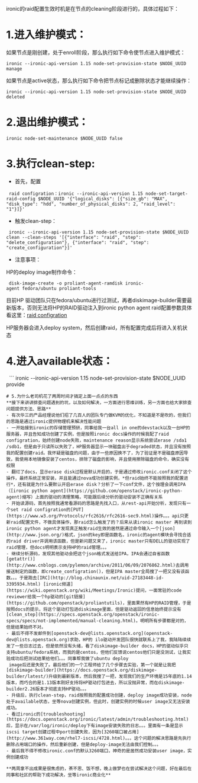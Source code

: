 ironic的raid配置生效时机是在节点的cleaning阶段进行的，具体过程如下：
# 1.进入维护模式：
如果节点是刚创建，处于enroll阶段，那么执行如下命令使节点进入维护模式：
```
ironic --ironic-api-version 1.15 node-set-provision-state $NODE_UUID manage 
```

如果节点是active状态，那么执行如下命令把节点标记成删除状态才能继续操作：
```
ironic --ironic-api-version 1.15 node-set-provision-state $NODE_UUID deleted
```


# 2.退出维护模式：
```
ironic node-set-maintenance $NODE_UUID false
```
# 3.执行clean-step:
- 首先，配置
```
 raid configration：ironic --ironic-api-version 1.15 node-set-target-raid-config $NODE_UUID '{"logical_disks": [{"size_gb": "MAX", "disk_type": "hdd", "number_of_physical_disks": 2, "raid_level": "1"}]}'
```
- 触发clean-step：
``` 
 ironic --ironic-api-version 1.15 node-set-provision-state $NODE_UUID clean --clean-steps '[{"interface": "raid", "step": "delete_configuration"}, {"interface": "raid", "step": "create_configuration"}]'
```
- 注意事项：

HP的deploy image制作命令：
```
 disk-image-create -o proliant-agent-ramdisk ironic-agent fedora/ubuntu proliant-tools 
```
目前HP 驱动团队只在fedora/ubuntu进行过测试，再者diskimage-builder需要最新版本，否则无法将HP的RAID驱动注入到ironic python agent
raid配置参数具体看这里：[raid configration](https://docs.openstack.org/ironic/latest/admin/raid.html)

HP服务器会进入deploy system，然后创建raid，所有配置完成后将进入关机状态

# 4.进入available状态：
  ``` 
 ironic --ironic-api-version 1.15 node-set-provision-state $NODE_UUID provide
```
# 5.为什么老司机花了两周时间才搞定上面一点点的东西
**接下来讲讲排查问题遇到的坑，以及如何解决，一方面进行思维训练，另一方面也给大家排查问题提供方法、思路**
- 有次华三的产品经理说他们招了几百人的团队专门做KVM的优化，不知道是不是吹的，但我们的思路是通过ironic提供物理机来解决性能问题
- 一开始接到ironic的存储管理预研，同事给我一台all in one的devstack以及一台HP的服务器，并且告知成功创建了实例，但是按照ironic docs操作的时候我配了raid configration，始终创建node失败，maintenance reason显示系统尝试erase /sda1 /sdb1，但是由于只读所以失败了，HP服务器显示一块磁盘出于degraded状态，并且没有按照我的配置创建raid。我怀疑是磁盘的问题，由于一些原因换不了，为了验证是不是磁盘原因导致，我使用本地镜像安装了centos，排除了磁盘的影响，并且使用擦除磁盘的命令，确实没有权限
- 翻烂了docs，显示erase disk过程是默认开启的，于是通过修改ironic.conf关闭了这个操作，最终系统正常安装，并且能通过nova成功创建实例，*但raid始终不能按照我的配置进行*，还有就是为什么要默认开启erase disk？分析了一下conf文件，这个按理会调用IPA（[ironic python agent](https://github.com/openstack/ironic-python-agent)缩写）上面的驱动的清理策略，可能跟后续分析的驱动安装不正确有关系
- 开始读源码，首先按照我通常看源码的思路是先找入口，从rest-api开始分析，发现只有一个set raid configration的[PUT](https://www.w3.org/Protocols/rfc2616/rfc2616-sec9.html)操作。。。api只更新raid配置文件，不做具体操作，那raid怎么触发了的？后来从读ironic master 再到读到ironic python agent才发现真正触发raid生效的居然是通过命令输入一个[json](http://www.json.org/)格式，json的key即是函数名，ironic的agent模块会寻找合适的raid driver并调用该函数，但是新问题又来了，ironic master只有DELL的驱动实现了raid管理，但docs明明表示支持HP的raid管理。。。 
- 继续分析源码，发现其他驱动会把这个json格式发送给IPA，IPA会通过自省函数[getattr()](http://www.cnblogs.com/pylemon/archive/2011/06/09/2076862.html)去调用接送制定的函数，即create_configration()，但是IPA master全局搜了一把又没有该函数。。。于是跑去[IRC](http://blog.chinaunix.net/uid-27183448-id-3395934.html) [ironic频道](https://wiki.openstack.org/wiki/Meetings/Ironic)提问，一面常驻的code reviewer给我一个hp驱动的[git链接](https://github.com/openstack/proliantutils)，里面果然有HP的RAID管理，于是按照docs的提示，将这个驱动打包进diskimage里面，但是驱动返回的信息始终提示没有[clean_step](https://specs.openstack.org/openstack/ironic-specs/specs/not-implemented/manual-cleaning.html)。明明所有步骤都是对的，但是结果始终不对。
- 最后不得不发邮件到[openstack-dev@lists.openstack.org](openstack-dev@lists.openstack.org)求助，HP的 ilo驱动开发团队很快就联系上了我，我陆陆续续发了一些日志过去，但是依然没有头绪，看了diskimage-builder docs，HP的驱动似乎只支持ubuntu/fedora系统，而我的是centos，但他们反馈说centos他们只是没测试，让我实验成功后把测试结果给他们。。。同事帮我做了ubuntu deploy
 image后还是失败了。最后他们的一个工程师给了几个步骤去实验，第一个就是让我把[diskimage-builder](https://docs.openstack.org/diskimage-builder/latest/)升级到最新版本，然后我搜了一把，发现我们的生产环境是15年底的1.14版本，而巧合的是1.13版本刚好支持将HP驱动打包进去，所以没抛异常，而在diskimage-builder2.26版本才彻底支持HP驱动。。。
- 升级后，执行clean-step，raid按照我的配置成功创建，deploy image成功安装，node处于available状态，坐等nova创建实例，但此时，创建实例的时候user image又无法安装成功。
- 看过ironic的[troubleshooting](https://docs.openstack.org/ironic/latest/admin/troubleshooting.html)后，显示在/var/log/ironic/deploy下有image安装失败的日志。。。里面有一条是显示iscsi target创建过程中port创建失败，因为[3260端口被占用](http://www.361way.com/rhel7-iscsi/4728.html)。。。这个问题的解决思路是先执行删除占用端口的操作，然后重新创建，但是deploy-image无法由我们控制。。。
- 最后我不得不修改ironic.conf的默认3260端口，神奇的是居然成功安装user image，实例创建成功

**两周拿不出成果是很焦虑的，茶不思、饭不想，晚上做梦也在尝试解决这个问题，好在最后在同事和社区的帮助下成功解决，坐等ironic商业化**
